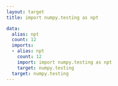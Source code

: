 ```yaml
---
layout: target
title: import numpy.testing as npt

data:
  alias: npt
  count: 12
  imports:
  - alias: npt
    count: 12
    import: import numpy.testing as npt
    target: numpy.testing
  target: numpy.testing
---
```

